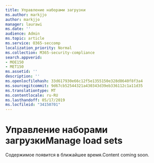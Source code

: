 ```yaml
---
title: Управление наборами загрузки
ms.author: markjjo
author: markjjo
manager: laurawi
ms.date: ''
audience: Admin
ms.topic: article
ms.service: O365-seccomp
localization_priority: Normal
ms.collection: M365-security-compliance
search.appverid:
- MOE150
- MET150
ms.assetid: ''
description: ''
ms.openlocfilehash: 33d617930e66c12f5e1355150e328d8640f8f3a4
ms.sourcegitcommit: 9d67cb52544321a430343d39eb336112c1a11d35
ms.translationtype: MT
ms.contentlocale: ru-RU
ms.lasthandoff: 05/17/2019
ms.locfileid: "34150701"
---
```

# <a name="manage-load-sets"></a><span data-ttu-id="cbfd8-102">Управление наборами загрузки</span><span class="sxs-lookup"><span data-stu-id="cbfd8-102">Manage load sets</span></span>

<span data-ttu-id="cbfd8-103">Содержимое появится в ближайшее время.</span><span class="sxs-lookup"><span data-stu-id="cbfd8-103">Content coming soon.</span></span>